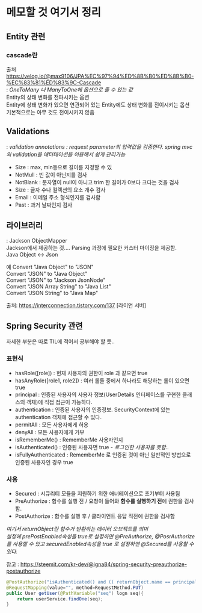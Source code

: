 # 메모할 것 여기서 정리

## Entity 관련
### cascade란 
출처 https://velog.io/@max9106/JPA%EC%97%94%ED%8B%B0%ED%8B%B0-%EC%83%81%ED%83%9C-Cascade   
: _OneToMany 나 ManyToOne에 옵션으로 줄 수 있는 값_   
Entity의 상태 변화를 전파시키는 옵션    
Entity에 상태 변화가 있으면 연관되어 있는 Entity에도 상태 변화를 전이시키는 옵션   
기본적으로는 아무 것도 전이시키지 않음

## Validations
: _validation annotations : request parameter의 입력값을 검증한다. spring mvc의 validation을 애터테이션을 이용해서 쉽게 관리가능_   

- Size : max, min등으로 길이를 지정할 수 있
- NotMull : 빈 값이 아닌지를 검사
- NotBlank : 문자열이 null이 아니고 trim 한 길이가 0보다 크다는 것을 검사
- Size : 글자 수나 컬렉션의 요소 개수 검사
- Email : 이메일 주소 형식인지를 검사함
- Past : 과거 날짜인지 검사



## 라이브러리

: Jackson ObjectMapper   
Jackson에서 제공하는 것.... Parsing 과정에 필요한 커스터 마이징을 제공함.    
Java Object <-> Json     

예
Convert "Java Object" to "JSON"   
Convert "JSON" to "Java Object"   
Convert "JSON" to "Jackson JsonNode"   
Convert "JSON Array String" to "Java List"   
Convert "JSON String" to "Java Map"   


출처: https://interconnection.tistory.com/137 [라이언 서버]   

## Spring Security 관련
자세한 부분은 따로 TIL에 적어서 공부해야 할 듯..    

### 표현식      
- hasRole([role]) : 현재 사용자의 권한이 role 과 같으면 true    
- hasAnyRole([role1, role2]) : 여러 롤들 중에서 하나라도 해당하는 롤이 있으면 true    
- principal : 인증된 사용자의 사용자 정보(UserDetails 인터페이스를 구현한 클래스의 객체)에 직접 접근이 가능하다.    
- authentication : 인증된 사용자의 인증정보. SecurityContext에 있는 authentication 객체에 접근할 수 있다.    
- permitAll : 모든 사용자에게 허용     
- denyAll : 모든 사용자에게 거부   
- isRememberMe() : RememberMe 사용자인지
- isAuthenticated() : 인증된 사용자면 true - _로그인한 사용자를 뜻함.._   
- isFullyAuthenticated : RememberMe 로 인증된 것이 아닌 일반적인 방법으로 인증된 사용자인 경우 true   


### 사용
- Secured : 시큐리티 모듈을 지원하기 위한 애너테이션으로 초기부터 사용됨    
- PreAuthorize : 함수를 실행 전 / 요청이 들어와 **함수를 실행하기 전**에 권한을 검사함.   
- PostAuthorize : 함수를 실행 후 / 클라이언트 응답 직전에 권한을 검사함    

_여기서 returnObject란 함수가 반환하는 데이터 오브젝트를 의미_    
_설정에 prePostEnabled속성을 true로 설정하면 @PreAuthorize, @PosrAuthorize 를 사용할 수 있고 securedEnabled속성을 true 로 설정하면 @Secured를 사용할 수 있다._


참고 : https://steemit.com/kr-dev/@igna84/spring-security-preauthorize-postauthorize    
```java
@PostAuthorize("isAuthenticated() and (( returnObject.name == principal.name ) or hasRole('ROLE_ADMIN'))")
@RequestMapping(value="", method=RequestMethod.PUT)
public User getUser(@PathVariable("seq") logn seq){
    return userService.findOne(seq);
}
```


